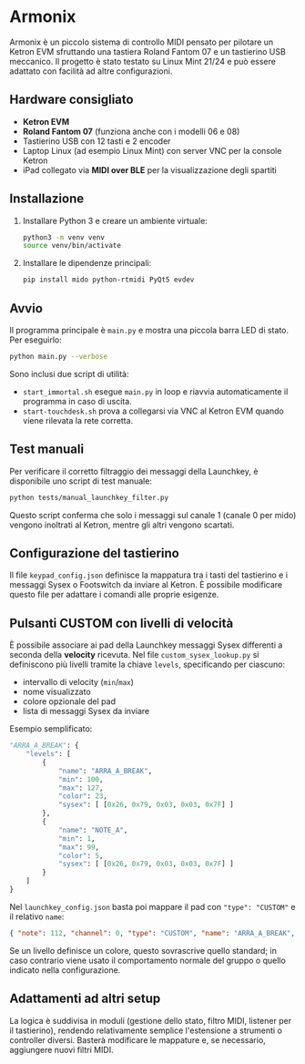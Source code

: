 # Armonix

Armonix è un piccolo sistema di controllo MIDI pensato per pilotare un Ketron EVM sfruttando una tastiera Roland Fantom 07 e un tastierino USB meccanico. Il progetto è stato testato su Linux Mint 21/24 e può essere adattato con facilità ad altre configurazioni.

## Hardware consigliato

- **Ketron EVM**
- **Roland Fantom 07** (funziona anche con i modelli 06 e 08)
- Tastierino USB con 12 tasti e 2 encoder
- Laptop Linux (ad esempio Linux Mint) con server VNC per la console Ketron
- iPad collegato via **MIDI over BLE** per la visualizzazione degli spartiti

## Installazione

1. Installare Python 3 e creare un ambiente virtuale:

   ```bash
   python3 -m venv venv
   source venv/bin/activate
   ```
2. Installare le dipendenze principali:

   ```bash
   pip install mido python-rtmidi PyQt5 evdev
   ```

## Avvio

Il programma principale è `main.py` e mostra una piccola barra LED di stato. Per eseguirlo:

```bash
python main.py --verbose
```

Sono inclusi due script di utilità:

- `start_immortal.sh` esegue `main.py` in loop e riavvia automaticamente il programma in caso di uscita.
- `start-touchdesk.sh` prova a collegarsi via VNC al Ketron EVM quando viene rilevata la rete corretta.

## Test manuali

Per verificare il corretto filtraggio dei messaggi della Launchkey, è disponibile
uno script di test manuale:

```bash
python tests/manual_launchkey_filter.py
```

Questo script conferma che solo i messaggi sul canale 1 (canale 0 per mido)
vengono inoltrati al Ketron, mentre gli altri vengono scartati.

## Configurazione del tastierino

Il file `keypad_config.json` definisce la mappatura tra i tasti del tastierino e i messaggi Sysex o Footswitch da inviare al Ketron. È possibile modificare questo file per adattare i comandi alle proprie esigenze.

## Pulsanti CUSTOM con livelli di velocità

È possibile associare ai pad della Launchkey messaggi Sysex differenti a seconda della **velocity** ricevuta. Nel file
`custom_sysex_lookup.py` si definiscono più livelli tramite la chiave `levels`, specificando per ciascuno:

- intervallo di velocity (`min`/`max`)
- nome visualizzato
- colore opzionale del pad
- lista di messaggi Sysex da inviare

Esempio semplificato:

```python
"ARRA_A_BREAK": {
    "levels": [
        {
            "name": "ARRA_A_BREAK",
            "min": 100,
            "max": 127,
            "color": 23,
            "sysex": [ [0x26, 0x79, 0x03, 0x03, 0x7F] ]
        },
        {
            "name": "NOTE_A",
            "min": 1,
            "max": 99,
            "color": 5,
            "sysex": [ [0x26, 0x79, 0x03, 0x03, 0x7F] ]
        }
    ]
}
```

Nel `launchkey_config.json` basta poi mappare il pad con `"type": "CUSTOM"` e il relativo `name`:

```json
{ "note": 112, "channel": 0, "type": "CUSTOM", "name": "ARRA_A_BREAK", "group": 1, "color": 23, "colormode": "static" }
```

Se un livello definisce un colore, questo sovrascrive quello standard; in caso contrario viene usato il comportamento normale
del gruppo o quello indicato nella configurazione.

## Adattamenti ad altri setup

La logica è suddivisa in moduli (gestione dello stato, filtro MIDI, listener per il tastierino), rendendo relativamente semplice l'estensione a strumenti o controller diversi. Basterà modificare le mappature e, se necessario, aggiungere nuovi filtri MIDI.

